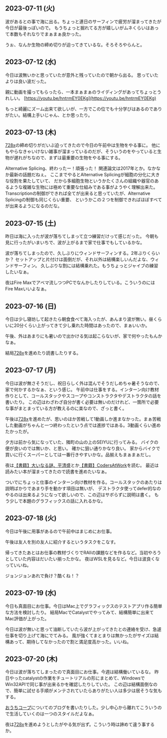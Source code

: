 ## 2023-07-11 (火)

波があるとの事で海に出る。ちょっと連日のサーフィンで疲労が溜まってきたが今日が最後っぽいので。
もうちょっと掘れてる方が嬉しいがムネくらいはあって本数もそれなりでまぁまぁ良かった。

うぉ、なんか生物の締め切りが迫ってきているな。そろそろやらんと。

## 2023-07-12 (水)

今日は波無いかと思っていたが意外と残っていたので朝から出る。
思っていたよりは良い波だった。

親に動画を撮ってもらったら、一本まぁまぁのライディングがあってちょっとうれしい。 [https://youtu.be/hntrmEY0EKg](https://youtu.be/hntrmEY0EKg)

もっと綺麗にズーム出来て欲しいが、一方でこの位でも十分学びはあるのでありがたい。結構上手いじゃん、とか思ったり。

## 2023-07-13 (木)

[728x](728x)の締め切りがだいぶ迫ってきたので今日の午前中は生物をやる事に。
他にもやらなきゃいけない雑事が溜まっているのだが、そういうのをやっていると生物が遅れがちなので、まずは最重要の生物をやる事にする。

Alternative Splicing、終わったー！頑張った！
関連論文は2017年とか。なかなか最新の話題だねぇ。
ここまでやるとAlternative Splicingが細胞の分化に大きな役割を果たしていて、
だから多細胞生物というかたくさんの組織や器官のあるような複雑な生物には極めて重要な仕組みである事がようやく理解出来た。
Transcriptionの制御ができれば全てが出来ると思っていたが、Alternative Splicingの制御も同じくらい重要、
というかこの２つを制御できればほぼすべてが出来るようになるのだな。

## 2023-07-15 (土)

昨日は海に入ったが波が落ちてしまって立つ練習だけって感じだった。
今朝も見に行ったがいまいちで、波が上がるまで家で仕事でもしているかな。

波が落ちてしまったので、久しぶりにウィンドサーフィンする。2年ぶりくらいか？
セットアップと片付けは面倒だが、それ以外は結構楽しいんだよな、ウィンドサーフィン。
久しぶりな割には結構乗れた。もうちょっとジャイブの練習したいなぁ。

夜はFire Maxでアベマ流しつつPCでなんかしたりしている。こういうのにはFire Maxいいよなぁ。

## 2023-07-16 (日)

今日は少し寝坊して起きたら朝食食べて海入ったが、あんまり波が無い。昼くらいに20分くらい上がってきて少し乗れた時間はあったので、まぁいいか。

午後、外はあまりにも暑いので出かける気は起こらないが、家で何やったもんかなぁ。

結局[728x](728x)を進めたり読書したりする。

## 2023-07-17 (月)

今日は波が無さそうだし、祝日らしく外は混んでそうだしめちゃ暑そうなので、家で何かするかなぁ、という感じ。
午前中は仕事をする。インターン向け教材作りとして、コールスタックやスコープやコンストラクタやデストラクタの話を書いたり。
この辺はわざわざ自分が書く必要は無いのだけれど、一箇所で必要な事がまとまっている方が教えるのに楽なので、ざっと書く。

午後は[728x](728x)を進めたが、思いのほか苦戦して1動画しか進まなかった。まぁ苦戦した動画がちゃんと一つ終わったという点では進捗ではある。3動画くらい進めたかったが。

夕方は前から気になっていた、隣町の山の上のSEIYUに行ってみる。
バイクの便が良いのでは無いか、と思い。
確かに狙い通りかなり良い。
家からバイクで買いに行くスーパーとしては一番行きやすいかな。品揃えもまぁまぁだし。

夜は[【書籍】大いなる謎、平清盛](%E3%80%90%E6%9B%B8%E7%B1%8D%E3%80%91%E5%A4%A7%E3%81%84%E3%81%AA%E3%82%8B%E8%AC%8E%E3%80%81%E5%B9%B3%E6%B8%85%E7%9B%9B)とか[【書籍】CodersAtWork](%E3%80%90%E6%9B%B8%E7%B1%8D%E3%80%91CodersAtWork)を読む。
最近は読みたい本が溜まってきたので読書を進めたいなぁ。

ついでにちょっと仕事のインターン向け教材を作る。コールスタックのあたりは説明ばかりであまり手を動かす項目は無いが、
デストラクタ使ってdefer的なのやるのは出来るようになって欲しいので、この辺はサボらずに説明は書く。
もう少しで本題のグラフィックスの話に入れるかな。

## 2023-07-18 (火)

今日は午後に用事があるので午前中はまじめにお仕事。

午後は友人を別の友人に紹介するというタスクをこなす。

帰ってきたあとはお仕事の教材づくりでRAIIの課題などを作るなど。当初やろうとしていた内容はだいたい揃ったかな。
夜はWSLを見るなど。今日は波良くなっていいね。

ジョンジョンあれで負け？酷くね！？

## 2023-07-19 (水)

今日も真面目にお仕事。今日はMac上でグラフィックスのテストアプリ作る簡単な方法を検討したり。
結局MacでCatalystでやってみて、結構簡単に出来てMac評価が上がった。

今日は波が無いと思って油断していたら波が上がってきたとの連絡を受け、急遽仕事を切り上げて海にでてみる。
風が強くてまとまりは無かったがサイズは結構あって、期待してなかったので割と満足度高かった。いいね。

## 2023-07-20 (木)

今日は波が落ちてしまったので真面目にお仕事。今週は結構働いているな。
昨日やったcatalystの作業をチュートリアルの形にまとめて、WindowsでWin32APIで同じ事が出来るかを確認したりしていた。
この辺は結構面倒なので、簡単に試せる手順がメンテされていたらありがたい人は多少は居そうな気もする。

[おうちコープ](%E3%81%8A%E3%81%86%E3%81%A1%E3%82%B3%E3%83%BC%E3%83%97)についてのブログを書いたりした。少し中心から離れてこういうので生活していくのは一つのスタイルだよなぁ。

夜は[728x](728x)を進めようとしたがやる気が出ず。こういう時は諦めて違う事するか。